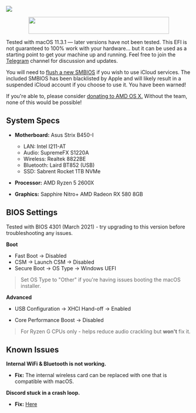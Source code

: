<p>
	<img src="https://ibin.co/5zbFfCb4uxve.png">
</p>

<p align="center">
	<img src="https://ibin.co/4wROyHBs3PAE.png" width="383" height="46"/>
</p>

Tested with macOS 11.3.1 — later versions have not been tested. This EFI is not guaranteed to 100% work with your hardware... but it can be used as a starting point to get your machine up and running. Feel free to join the [Telegram](https://t.me/macOSstrixB450i) channel for discussion and updates.

You will need to [flush a new SMBIOS](https://dortania.github.io/OpenCore-Install-Guide/AMD/zen.html#platforminfo) if you wish to use iCloud services. The included SMBIOS has been blacklisted by Apple and will likely result in a suspended iCloud account if you choose to use it. You have been warned!

If you're able to, please consider [donating to AMD OS X.](https://forum.amd-osx.com/index.php?dbtech-donate/drives/amd-os-x.1/donate) Without the team, none of this would be possible!

## System Specs

* **Motherboard:** Asus Strix B450-I
	* LAN: Intel I211-AT
	* Audio: SupremeFX S1220A
	* Wireless: Realtek 8822BE
	* Bluetooth: Laird BT852 (USB)
	* SSD: Sabrent Rocket 1TB NVMe

* **Processor:** AMD Ryzen 5 2600X
* **Graphics:** Sapphire Nitro+ AMD Radeon RX 580 8GB

## BIOS Settings

Tested with BIOS 4301 (March 2021) - try upgrading to this version before troubleshooting any issues.

**Boot**

* Fast Boot → Disabled
* CSM → Launch CSM → Disabled
* Secure Boot → OS Type → Windows UEFI

> Set OS Type to "Other" if you're having issues booting the macOS installer.

**Advanced**

* USB Configuration → XHCI Hand-off → Enabled

* Core Performance Boost → Disabled

> For Ryzen G CPUs only - helps reduce audio crackling but **won't** fix it.

## Known Issues

**Internal WiFi & Bluetooth is not working.**

* **Fix:** The internal wireless card can be replaced with one that is compatible with macOS.

**Discord stuck in a crash loop.**

* **Fix:** [Here](https://www.reddit.com/r/hackintosh/comments/g6bwuu/discord_keeps_crashing_every_time_i_join_a_voice/fv43nwi?utm_source=share&utm_medium=web2x&context=3)